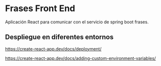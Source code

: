 # Frases Front End

Aplicación React para comunicar con el servicio de spring boot frases.

## Despliegue en diferentes entornos

https://create-react-app.dev/docs/deployment/

https://create-react-app.dev/docs/adding-custom-environment-variables/

